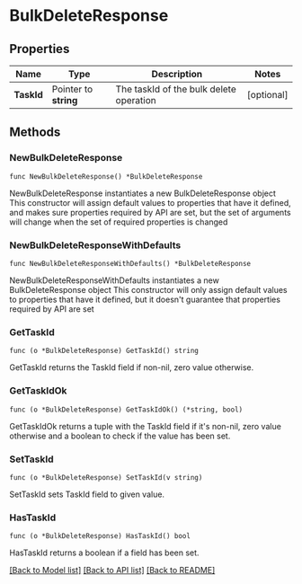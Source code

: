 # BulkDeleteResponse

## Properties

Name | Type | Description | Notes
------------ | ------------- | ------------- | -------------
**TaskId** | Pointer to **string** | The taskId of the bulk delete operation | [optional] 

## Methods

### NewBulkDeleteResponse

`func NewBulkDeleteResponse() *BulkDeleteResponse`

NewBulkDeleteResponse instantiates a new BulkDeleteResponse object
This constructor will assign default values to properties that have it defined,
and makes sure properties required by API are set, but the set of arguments
will change when the set of required properties is changed

### NewBulkDeleteResponseWithDefaults

`func NewBulkDeleteResponseWithDefaults() *BulkDeleteResponse`

NewBulkDeleteResponseWithDefaults instantiates a new BulkDeleteResponse object
This constructor will only assign default values to properties that have it defined,
but it doesn't guarantee that properties required by API are set

### GetTaskId

`func (o *BulkDeleteResponse) GetTaskId() string`

GetTaskId returns the TaskId field if non-nil, zero value otherwise.

### GetTaskIdOk

`func (o *BulkDeleteResponse) GetTaskIdOk() (*string, bool)`

GetTaskIdOk returns a tuple with the TaskId field if it's non-nil, zero value otherwise
and a boolean to check if the value has been set.

### SetTaskId

`func (o *BulkDeleteResponse) SetTaskId(v string)`

SetTaskId sets TaskId field to given value.

### HasTaskId

`func (o *BulkDeleteResponse) HasTaskId() bool`

HasTaskId returns a boolean if a field has been set.


[[Back to Model list]](../README.md#documentation-for-models) [[Back to API list]](../README.md#documentation-for-api-endpoints) [[Back to README]](../README.md)


